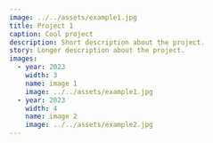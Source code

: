 ```yaml
---
image: ../../assets/example1.jpg
title: Project 1
caption: Cool project
description: Short description about the project.
story: Longer description about the project.
images:
  - year: 2023
    width: 3
    name: image 1
    image: ../../assets/example1.jpg
  - year: 2023
    width: 4
    name: image 2
    image: ../../assets/example2.jpg
---
```

